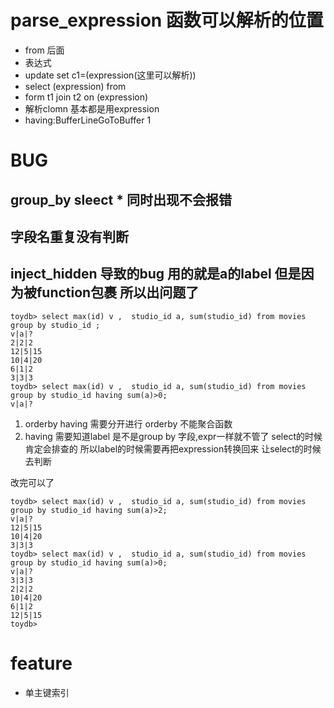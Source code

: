 # parse_expression 函数可以解析的位置
- from 后面
- 表达式
- update set c1=(expression(这里可以解析))
- select (expression) from
- form t1 join t2 on (expression)
- 解析clomn 基本都是用expression
- having:BufferLineGoToBuffer 1




# BUG
## group_by sleect * 同时出现不会报错
## 字段名重复没有判断
## inject_hidden 导致的bug 用的就是a的label 但是因为被function包裹 所以出问题了
```
toydb> select max(id) v ,  studio_id a, sum(studio_id) from movies group by studio_id ;
v|a|?
2|2|2
12|5|15
10|4|20
6|1|2
3|3|3
toydb> select max(id) v ,  studio_id a, sum(studio_id) from movies group by studio_id having sum(a)>0;
v|a|?
```
1. orderby having 需要分开进行 orderby 不能聚合函数
2. having 需要知道label 是不是group by 字段,expr一样就不管了 select的时候肯定会排查的 
所以label的时候需要再把expression转换回来 让select的时候去判断

改完可以了
```
toydb> select max(id) v ,  studio_id a, sum(studio_id) from movies group by studio_id having sum(a)>2;
v|a|?
12|5|15
10|4|20
3|3|3
toydb> select max(id) v ,  studio_id a, sum(studio_id) from movies group by studio_id having sum(a)>0;
v|a|?
3|3|3
2|2|2
10|4|20
6|1|2
12|5|15
toydb>
```


# feature
- 单主键索引
